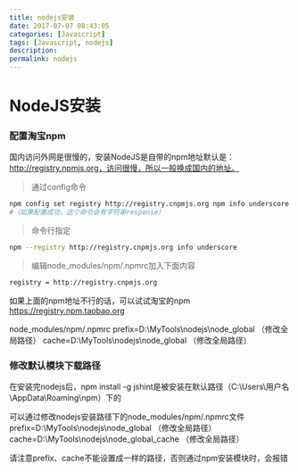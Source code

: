 ```yaml
---
title: nodejs安装
date: 2017-07-07 08:43:05
categories: [Javascript]
tags: [Javascript, nodejs]
description:
permalink: nodejs
---
```

# NodeJS安装

### 配置淘宝npm
国内访问外网是很慢的，安装NodeJS是自带的npm地址默认是：http://registry.npmjs.org，访问很慢，所以一般换成国内的地址。

> 通过config命令

```bash
npm config set registry http://registry.cnpmjs.org npm info underscore
#（如果配置成功，这个命令会有字符串response）
```
<!-- more -->
> 命令行指定

```bash
npm --registry http://registry.cnpmjs.org info underscore
```
> 编辑node_modules/npm/.npmrc加入下面内容

```bash
registry = http://registry.cnpmjs.org
```

如果上面的npm地址不行的话，可以试试淘宝的npm
https://registry.npm.taobao.org


node_modules/npm/.npmrc
prefix=D:\MyTools\nodejs\node_global （修改全局路径）
cache=D:\MyTools\nodejs\node_global （修改全局路径）

### 修改默认模块下载路径
在安装完nodejs后，npm install -g jshint是被安装在默认路径（C:\Users\用户名\AppData\Roaming\npm）下的

可以通过修改nodejs安装路径下的node_modules/npm/.npmrc文件
prefix=D:\MyTools\nodejs\node_global （修改全局路径）
cache=D:\MyTools\nodejs\node_global_cache （修改全局路径）

请注意prefix、cache不能设置成一样的路径，否则通过npm安装模块时，会报错
